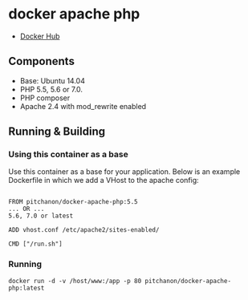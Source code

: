 # docker apache php

- [Docker Hub](https://hub.docker.com/r/pitchanon/docker-apache-php/)

## Components

- Base: Ubuntu 14.04
- PHP 5.5, 5.6 or 7.0.
- PHP composer
- Apache 2.4 with mod_rewrite enabled

## Running & Building
### Using this container as a base
Use this container as a base for your application. Below is an example Dockerfile in which we add a VHost to the apache config:

```

FROM pitchanon/docker-apache-php:5.5
... OR ...
5.6, 7.0 or latest

ADD vhost.conf /etc/apache2/sites-enabled/

CMD ["/run.sh"]

```

### Running

```
docker run -d -v /host/www:/app -p 80 pitchanon/docker-apache-php:latest
```
